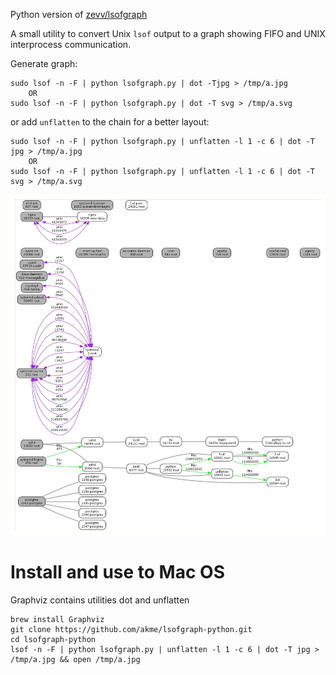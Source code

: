 Python version of [zevv/lsofgraph](https://github.com/zevv/lsofgraph)

A small utility to convert Unix `lsof` output to a graph showing FIFO and UNIX interprocess communication.

Generate graph:

````shell
sudo lsof -n -F | python lsofgraph.py | dot -Tjpg > /tmp/a.jpg
    OR
sudo lsof -n -F | python lsofgraph.py | dot -T svg > /tmp/a.svg
````

or add `unflatten` to the chain for a better layout:

````shell
sudo lsof -n -F | python lsofgraph.py | unflatten -l 1 -c 6 | dot -T jpg > /tmp/a.jpg
    OR
sudo lsof -n -F | python lsofgraph.py | unflatten -l 1 -c 6 | dot -T svg > /tmp/a.svg
````

![example output](/example.jpg)

# Install and use to Mac OS

Graphviz contains utilities dot and unflatten
````shell
brew install Graphviz
git clone https://github.com/akme/lsofgraph-python.git
cd lsofgraph-python
lsof -n -F | python lsofgraph.py | unflatten -l 1 -c 6 | dot -T jpg > /tmp/a.jpg && open /tmp/a.jpg
````
